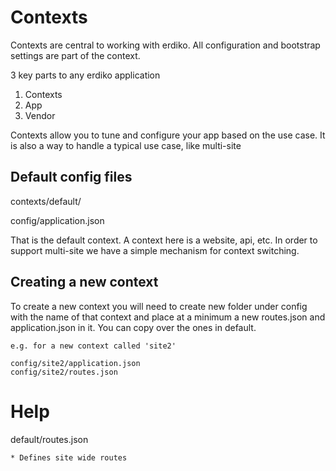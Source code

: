 Contexts
========

Contexts are central to working with erdiko. All configuration and bootstrap settings are part of the context.  

3 key parts to any erdiko application

1. Contexts
2. App
3. Vendor

Contexts allow you to tune and configure your app based on the use case.  It is also a way to handle a typical use case, like multi-site


Default config files
--------------------

contexts/default/

config/application.json

That is the default context. A context here is a website, api, etc. In order to support multi-site we have a simple mechanism for context switching.


Creating a new context
----------------------

To create a new context you will need to create new folder under config with the name of that context and place at a minimum a new routes.json and application.json in it.  You can copy over the ones in default.

	e.g. for a new context called 'site2'

	config/site2/application.json
	config/site2/routes.json

Help
====

default/routes.json

	* Defines site wide routes
